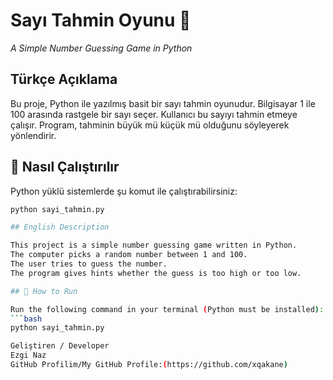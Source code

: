 # Sayı Tahmin Oyunu 🎯
*A Simple Number Guessing Game in Python*

## Türkçe Açıklama

Bu proje, Python ile yazılmış basit bir sayı tahmin oyunudur.
Bilgisayar 1 ile 100 arasında rastgele bir sayı seçer.
Kullanıcı bu sayıyı tahmin etmeye çalışır.
Program, tahminin büyük mü küçük mü olduğunu söyleyerek yönlendirir.

## 🚀 Nasıl Çalıştırılır

Python yüklü sistemlerde şu komut ile çalıştırabilirsiniz:
```bash
python sayi_tahmin.py

## English Description

This project is a simple number guessing game written in Python.
The computer picks a random number between 1 and 100.
The user tries to guess the number.
The program gives hints whether the guess is too high or too low.

## 🚀 How to Run

Run the following command in your terminal (Python must be installed):
```bash
python sayi_tahmin.py

Geliştiren / Developer
Ezgi Naz
GitHub Profilim/My GitHub Profile:(https://github.com/xqakane) 

